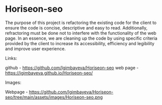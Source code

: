 # Horiseon-seo

The purpose of this project is refactoring the existing code for the client to ensure the code is concise, descriptive and easy to read.
Additionally, refractoring must be done not to interfere with the functionality of the web page.
In an essence, we are cleaning up the code by using specific criteria provided by the client to increase its accessibility, efficiency and legibility and improve user experience.

Links:

github - https://github.com/Igimbayeva/Horiseon-seo
web page - https://igimbayeva.github.io/Horiseon-seo/

Images:

Webpage - https://github.com/Igimbayeva/Horiseon-seo/tree/main/assets/images/Horiseon-seo.png


